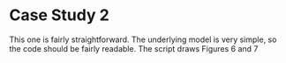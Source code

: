 # Case Study 2

This one is fairly straightforward. The underlying model is very simple, so the code should be fairly readable. The script draws Figures 6 and 7 